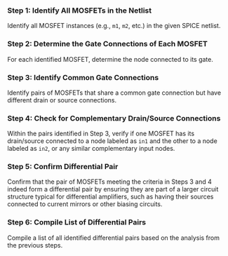 
### Step 1: Identify All MOSFETs in the Netlist
Identify all MOSFET instances (e.g., `m1`, `m2`, etc.) in the given SPICE netlist.

### Step 2: Determine the Gate Connections of Each MOSFET
For each identified MOSFET, determine the node connected to its gate.

### Step 3: Identify Common Gate Connections
Identify pairs of MOSFETs that share a common gate connection but have different drain or source connections.

### Step 4: Check for Complementary Drain/Source Connections
Within the pairs identified in Step 3, verify if one MOSFET has its drain/source connected to a node labeled as `in1` and the other to a node labeled as `in2`, or any similar complementary input nodes.

### Step 5: Confirm Differential Pair
Confirm that the pair of MOSFETs meeting the criteria in Steps 3 and 4 indeed form a differential pair by ensuring they are part of a larger circuit structure typical for differential amplifiers, such as having their sources connected to current mirrors or other biasing circuits.

### Step 6: Compile List of Differential Pairs
Compile a list of all identified differential pairs based on the analysis from the previous steps.
